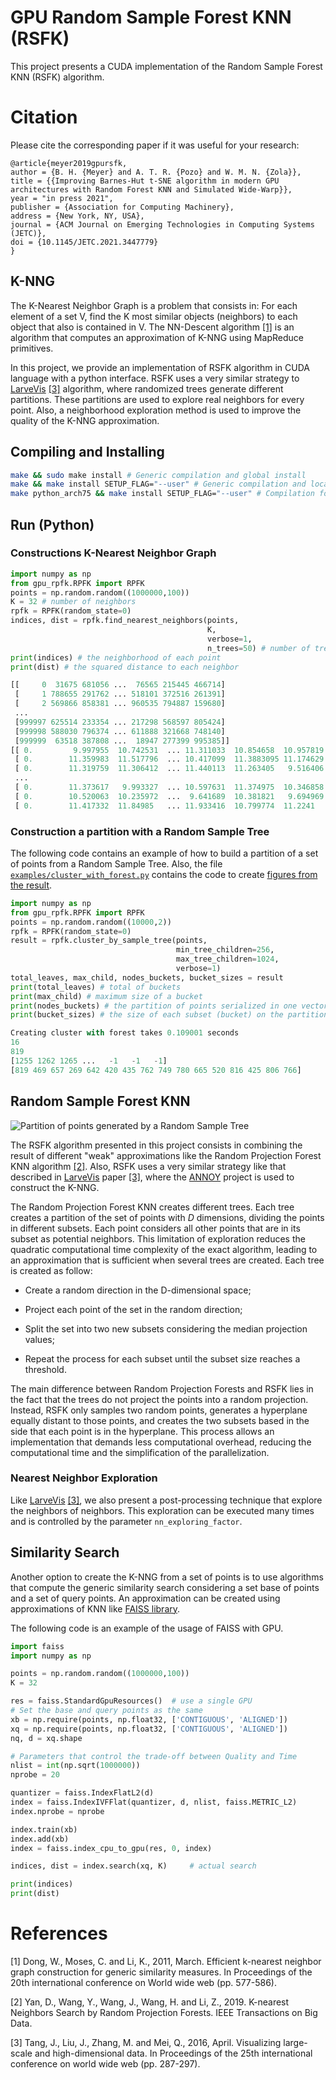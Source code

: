 # GPU Random Sample Forest KNN (RSFK)

This project presents a CUDA implementation of the Random Sample Forest KNN (RSFK) algorithm.

# Citation

Please cite the corresponding paper if it was useful for your research:

```
@article{meyer2019gpursfk,
author = {B. H. {Meyer} and A. T. R. {Pozo} and W. M. N. {Zola}},
title = {{Improving Barnes-Hut t-SNE algorithm in modern GPU architectures with Random Forest KNN and Simulated Wide-Warp}},
year = "in press 2021",
publisher = {Association for Computing Machinery},
address = {New York, NY, USA},
journal = {ACM Journal on Emerging Technologies in Computing Systems (JETC)},
doi = {10.1145/JETC.2021.3447779}
}
```

## K-NNG
The K-Nearest Neighbor Graph is a problem that consists in: For each element of a set V, find the K most similar objects (neighbors) to each object that also is contained in V.
The NN-Descent algorithm [[1]](#references) is an algorithm that computes an approximation of K-NNG using MapReduce primitives.

In this project, we provide an implementation of RSFK algorithm in CUDA language with a python interface. RSFK uses a very similar strategy to [LarveVis](https://github.com/lferry007/LargeVis) [[3]](#references) algorithm, where randomized trees generate different partitions. These partitions are used to explore real neighbors for every point. Also, a neighborhood exploration method is used to improve the quality of the K-NNG approximation.


## Compiling and Installing
```bash
make && sudo make install # Generic compilation and global install
make && make install SETUP_FLAG="--user" # Generic compilation and local install
make python_arch75 && make install SETUP_FLAG="--user" # Compilation for a specific NVIDIA architecture and local install
```

## Run (Python)
### Constructions K-Nearest Neighbor Graph
```python
import numpy as np
from gpu_rpfk.RPFK import RPFK
points = np.random.random((1000000,100))
K = 32 # number of neighbors
rpfk = RPFK(random_state=0)
indices, dist = rpfk.find_nearest_neighbors(points,
                                            K,
                                            verbose=1,
                                            n_trees=50) # number of trees
print(indices) # the neighborhood of each point
print(dist) # the squared distance to each neighbor
```

```python
[[     0  31675 681056 ...  76565 215445 466714]
 [     1 788655 291762 ... 518101 372516 261391]
 [     2 569866 858381 ... 960535 794887 159680]
 ...
 [999997 625514 233354 ... 217298 568597 805424]
 [999998 588030 796374 ... 611888 321668 748140]
 [999999  63518 387808 ...  18947 277399 995385]]
[[ 0.         9.997955  10.742531  ... 11.311033  10.854658  10.957819 ]
 [ 0.        11.359983  11.517796  ... 10.417099  11.3883095 11.174629 ]
 [ 0.        11.319759  11.306412  ... 11.440113  11.263405   9.516406 ]
 ...
 [ 0.        11.373617   9.993327  ... 10.597631  11.374975  10.346858 ]
 [ 0.        10.520063  10.235972  ...  9.641689  10.381821   9.694969 ]
 [ 0.        11.417332  11.84985   ... 11.933416  10.799774  11.2241   ]]
```

### Construction a partition with a Random Sample Tree
The following code contains an example of how to build a partition of a set of points from a Random Sample Tree.
Also, the file [``examples/cluster_with_forest.py``](https://github.com/BrunoMeyer/gpu-rpfk/blob/master/examples/cluster_with_forest.py) contains the code to create [figures from the result](#random-sample-forest-knn).

```python
import numpy as np
from gpu_rpfk.RPFK import RPFK
points = np.random.random((10000,2))
rpfk = RPFK(random_state=0)
result = rpfk.cluster_by_sample_tree(points,
                                     min_tree_children=256,
                                     max_tree_children=1024,
                                     verbose=1)
total_leaves, max_child, nodes_buckets, bucket_sizes = result
print(total_leaves) # total of buckets
print(max_child) # maximum size of a bucket
print(nodes_buckets) # the partition of points serialized in one vector
print(bucket_sizes) # the size of each subset (bucket) on the partition
```

```python
Creating cluster with forest takes 0.109001 seconds
16
819
[1255 1262 1265 ...   -1   -1   -1]
[819 469 657 269 642 420 435 762 749 780 665 520 816 425 806 766]

```


## Random Sample Forest KNN
![Partition of points generated by a Random Sample Tree](docs/img/cluster_tree.png)

The RSFK algorithm presented in this project consists in combining the result of different "weak" approximations like the Random Projection Forest KNN algorithm [[2]](#references). Also, RSFK uses a very similar strategy like that described in [LarveVis](https://github.com/lferry007/LargeVis) paper [[3]](#references), where the [ANNOY](https://github.com/spotify/annoy) project is used to construct the K-NNG.

The Random Projection Forest KNN creates different trees. Each tree creates a partition of the set of points with *D* dimensions, dividing the points in different subsets. Each point considers all other points that are in its subset as potential neighbors. This limitation of exploration reduces the quadratic computational time complexity of the exact algorithm, leading to an approximation that is sufficient when several trees are created. Each tree is created as follow:


- Create a random direction in the D-dimensional space;

- Project each point of the set in the random direction;

- Split the set into two new subsets considering the median projection values;

- Repeat the process for each subset until the subset size reaches a threshold.
 
The main difference between Random Projection Forests and RSFK lies in the fact that the trees do not project the points into a random projection. Instead, RSFK only samples two random points, generates a hyperplane equally distant to those points, and creates the two subsets based in the side that each point is in the hyperplane. This process allows an implementation that demands less computational overhead, reducing the computational time and the simplification of the parallelization.

### Nearest Neighbor Exploration
Like [LarveVis](https://github.com/lferry007/LargeVis) [[3]](#references), we also present a post-processing technique that explore the neighbors of neighbors.
This exploration can be executed many times and is controlled by the parameter ``nn_exploring_factor``.

## Similarity Search

Another option to create the K-NNG from a set of points is to use algorithms that compute the generic similarity search considering a set base of points and a set of query points.
An approximation can be created using approximations of KNN like [FAISS library](https://github.com/facebookresearch/faiss).


The following code is an example of the usage of FAISS with GPU.

```python
import faiss
import numpy as np

points = np.random.random((1000000,100))
K = 32

res = faiss.StandardGpuResources()  # use a single GPU
# Set the base and query points as the same 
xb = np.require(points, np.float32, ['CONTIGUOUS', 'ALIGNED'])
xq = np.require(points, np.float32, ['CONTIGUOUS', 'ALIGNED'])
nq, d = xq.shape

# Parameters that control the trade-off between Quality and Time  
nlist = int(np.sqrt(1000000))
nprobe = 20

quantizer = faiss.IndexFlatL2(d)
index = faiss.IndexIVFFlat(quantizer, d, nlist, faiss.METRIC_L2)
index.nprobe = nprobe

index.train(xb)
index.add(xb)
index = faiss.index_cpu_to_gpu(res, 0, index)

indices, dist = index.search(xq, K)     # actual search

print(indices)
print(dist)
```

# References

[1] Dong, W., Moses, C. and Li, K., 2011, March. Efficient k-nearest neighbor graph construction for generic similarity measures. In Proceedings of the 20th international conference on World wide web (pp. 577-586).

[2] Yan, D., Wang, Y., Wang, J., Wang, H. and Li, Z., 2019. K-nearest Neighbors Search by Random Projection Forests. IEEE Transactions on Big Data.

[3] Tang, J., Liu, J., Zhang, M. and Mei, Q., 2016, April. Visualizing large-scale and high-dimensional data. In Proceedings of the 25th international conference on world wide web (pp. 287-297).

